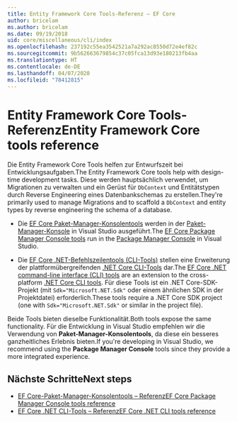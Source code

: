```yaml
---
title: Entity Framework Core Tools-Referenz – EF Core
author: bricelam
ms.author: bricelam
ms.date: 09/19/2018
uid: core/miscellaneous/cli/index
ms.openlocfilehash: 237192c55ea3542521a7a292ac8550d72e4ef82c
ms.sourcegitcommit: 9b562663679854c37c05fca13d93e180213fb4aa
ms.translationtype: HT
ms.contentlocale: de-DE
ms.lasthandoff: 04/07/2020
ms.locfileid: "78412815"
---
```

# <a name="entity-framework-core-tools-reference"></a><span data-ttu-id="35d05-102">Entity Framework Core Tools-Referenz</span><span class="sxs-lookup"><span data-stu-id="35d05-102">Entity Framework Core tools reference</span></span>

<span data-ttu-id="35d05-103">Die Entity Framework Core Tools helfen zur Entwurfszeit bei Entwicklungsaufgaben.</span><span class="sxs-lookup"><span data-stu-id="35d05-103">The Entity Framework Core tools help with design-time development tasks.</span></span> <span data-ttu-id="35d05-104">Diese werden hauptsächlich verwendet, um Migrationen zu verwalten und ein Gerüst für `DbContext` und Entitätstypen durch Reverse Engineering eines Datenbankschemas zu erstellen.</span><span class="sxs-lookup"><span data-stu-id="35d05-104">They're primarily used to manage Migrations and to scaffold a `DbContext` and entity types by reverse engineering the schema of a database.</span></span>

* <span data-ttu-id="35d05-105">Die [EF Core Paket-Manager-Konsolentools](powershell.md) werden in der [Paket-Manager-Konsole](https://docs.microsoft.com/nuget/tools/package-manager-console) in Visual Studio ausgeführt.</span><span class="sxs-lookup"><span data-stu-id="35d05-105">The [EF Core Package Manager Console tools](powershell.md) run in the [Package Manager Console](https://docs.microsoft.com/nuget/tools/package-manager-console) in Visual Studio.</span></span>

* <span data-ttu-id="35d05-106">Die [EF Core .NET-Befehlszeilentools (CLI-Tools)](dotnet.md) stellen eine Erweiterung der plattformübergreifenden [.NET Core CLI-Tools](https://docs.microsoft.com/dotnet/core/tools/) dar.</span><span class="sxs-lookup"><span data-stu-id="35d05-106">The [EF Core .NET command-line interface (CLI) tools](dotnet.md) are an extension to the cross-platform [.NET Core CLI tools](https://docs.microsoft.com/dotnet/core/tools/).</span></span> <span data-ttu-id="35d05-107">Für diese Tools ist ein .NET Core-SDK-Projekt (mit `Sdk="Microsoft.NET.Sdk"` oder einem ähnlichen SDK in der Projektdatei) erforderlich.</span><span class="sxs-lookup"><span data-stu-id="35d05-107">These tools require a .NET Core SDK project (one with `Sdk="Microsoft.NET.Sdk"` or similar in the project file).</span></span>

<span data-ttu-id="35d05-108">Beide Tools bieten dieselbe Funktionalität.</span><span class="sxs-lookup"><span data-stu-id="35d05-108">Both tools expose the same functionality.</span></span> <span data-ttu-id="35d05-109">Für die Entwicklung in Visual Studio empfehlen wir die Verwendung von **Paket-Manager-Konsolentools**, da diese ein besseres ganzheitliches Erlebnis bieten.</span><span class="sxs-lookup"><span data-stu-id="35d05-109">If you're developing in Visual Studio, we recommend using the **Package Manager Console** tools since they provide a more integrated experience.</span></span>

## <a name="next-steps"></a><span data-ttu-id="35d05-110">Nächste Schritte</span><span class="sxs-lookup"><span data-stu-id="35d05-110">Next steps</span></span>

* [<span data-ttu-id="35d05-111">EF Core-Paket-Manager-Konsolentools – Referenz</span><span class="sxs-lookup"><span data-stu-id="35d05-111">EF Core Package Manager Console tools reference</span></span>](powershell.md)
* [<span data-ttu-id="35d05-112">EF Core .NET CLI-Tools – Referenz</span><span class="sxs-lookup"><span data-stu-id="35d05-112">EF Core .NET CLI tools reference</span></span>](dotnet.md)
